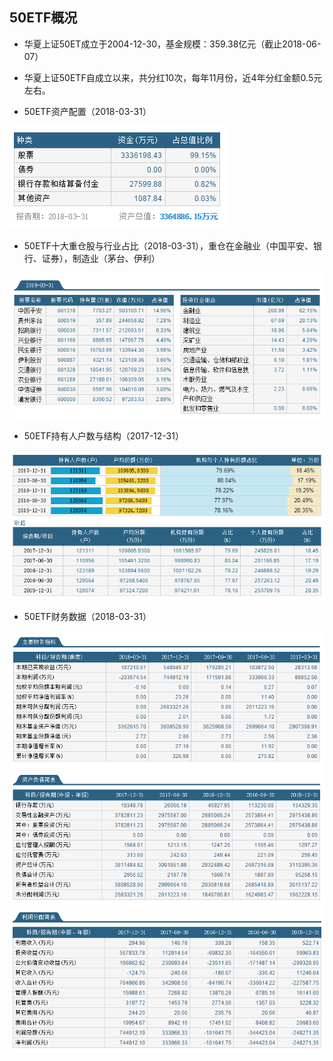 ## 50ETF概况
* 华夏上证50ET成立于2004-12-30，基金规模：359.38亿元（截止2018-06-07）
* 华夏上证50ETF自成立以来，共分红10次，每年11月份，近4年分红金额0.5元左右。

* 50ETF资产配置（2018-03-31）

![](50ETF_zichan.png)

* 50ETF十大重仓股与行业占比（2018-03-31），重仓在金融业（中国平安、银行、证券），制造业（茅台、伊利）

![](50ETF_zhongcang.png)

* 50ETF持有人户数与结构（2017-12-31）

![](50ETF_chiyou.png)

* 50ETF财务数据（2018-03-31）

![](50ETF_caiwu.png)
![](50ETF_zichanfuzhai.png)
![](50ETF_lirun.png)
